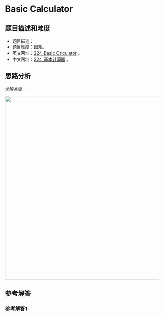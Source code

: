 # Basic Calculator

## 题目描述和难度
+ 题目描述：
+ 题目难度：困难。
+ 英文网址：[224. Basic Calculator](https://leetcode.com/problems/basic-calculator/description/)  。
+ 中文网址：[224. 基本计算器](https://leetcode-cn.com/problems/basic-calculator/description/)  。
## 思路分析
求解关键：

<img src="https://liweiwei1419.github.io/images/leetcode-solution/" width="600">

## 参考解答
### 参考解答1

```java

```